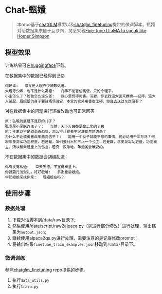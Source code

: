 # Chat-甄嬛
 
> 本repo基于[chatGLM](https://github.com/THUDM/ChatGLM-6B)模型以及[chatglm_finetuning](https://github.com/ssbuild/chatglm_finetuning)提供的微调脚本。甄嬛对话数据集来自于互联网，灵感来着[Fine-tune LLaMA to speak like Homer Simpson](https://replicate.com/blog/fine-tune-llama-to-speak-like-homer-simpson)

## 模型效果

训练结果可在[huggingface](https://huggingface.co/Pcdack/chat_zhenhuan)下载。

在数据集中的数据已经得到记忆

```
你是谁:   家父是大理寺少卿甄远道。
大理寺少卿，也不是什么高官:   凡事不论官位高低，只论个理字。
小主怎么了？脸色怎么这么差:   我心里慌得厉害。浣碧，你去找温太医来瞧瞧——记得，温大人请起，眉姐姐的身子要往场场请安，本宫的宫外用香也无碍，你且去送过东西没有？
```

对在数据集中的问题进行轻微改动也可正常回答

```
原：弘曕到底是不是朕的儿子？
弘曕是不是朕的孩子？:   当然，天下万民都是皇上您的子民
原：年羹尧不是骁勇善战吗，怎么不让他去平定准葛尔的边患？
为什么不让骁勇善战年羹尧去平？:   能用一个女子就能平息的事情，何必动用千军万马？何况年羹尧军功高权重，若是输，咱们要付出的不止一个公主，若是赢，年羹尧军功更盛，功高震主，所以和亲是皇上的伤言，若真一败涂地，年羹尧会难受的。
```

不在数据集中的数据会胡编乱造：

```
你有没有私通:   臣妾失德，不宜侍奉皇上。
你就要行册封礼，好好歇着:   多谢皇后娘娘。
华妃娘娘来找你来:   眉姐姐在吗？
```

## 使用步骤
### 数据处理
1. 下载对话脚本到/data/raw目录下;
2. 然后使用/data/script/raw2alpaca.py（需进行部分修改）进行处理，输出结果为`output.json`;
3. 继续使用alpaca2qa.py进行处理，需要注意的是记得修改prompt；
4. 将输出结果`finetune_train_examples.json`移动到`/data/`目录下。

### 微调训练
参照[chatglm_finetuning](https://github.com/ssbuild/chatglm_finetuning) repo提供的步骤。
1. 执行`data_utils.py`
2. 执行`train.py`
